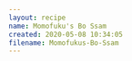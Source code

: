 ```yaml
---
layout: recipe
name: Momofuku's Bo Ssam
created: 2020-05-08 10:34:05
filename: Momofukus-Bo-Ssam
---
```

